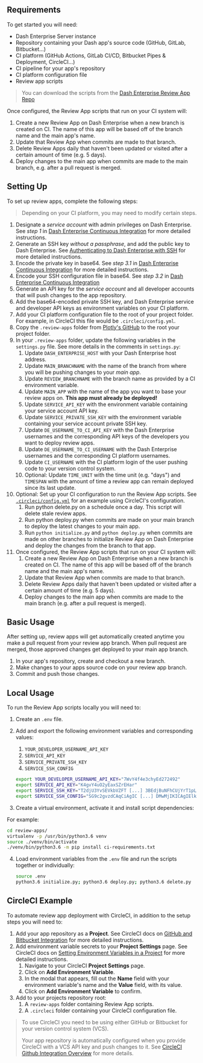 ## Requirements

To get started you will need:

* Dash Enterprise Server instance
* Repository containing your Dash app's source code
    (GitHub, GitLab, Bitbucket...)
* CI platform (GitHub Actions, GitLab CI/CD, Bitbucket Pipes & 
    Deployment, CircleCI...)
* CI pipeline for your app's repository
* CI platform configuration file
* Review app scripts

>You can download the scripts from the [Dash Enterprise Review App Repo](https://github.com/plotly/dash-enterprise-review-apps)

Once configured, the Review App scripts that run on your CI system will:

1. Create a new Review App on Dash Enterprise when a new branch is created on CI. The name of this app will be based off of the branch name and the main app's name.
2. Update that Review App when commits are made to that branch.
3. Delete Review Apps daily that haven't been updated or visited after a certain amount of time (e.g. 5 days).
4. Deploy changes to the main app when commits are made to the main branch, e.g. after a pull request is merged.

## Setting Up

To set up review apps, complete the following steps:

>Depending on your CI platform, you may need to modify certain steps.

1. Designate a *service account* with admin privileges on Dash Enterprise. See *step 1* in [Dash Enterprise Continuous Integration](/dash-enterprise/continuous-integration) for more detailed instructions.
2. Generate an SSH key *without a passphrase*, and add the public key to
    Dash Enterprise. See [Authenticating to Dash Enterprise with SSH](/dash-enterprise/ssh) for
    more detailed instructions.
3. Encode the private key in base64. See *step 3.1* in [Dash Enterprise Continuous Integration](/dash-enterprise/continuous-integration) for more detailed instructions.
4. Encode your SSH configuration file in base64. See *step 3.2* in [Dash Enterprise Continuous Integration](/dash-enterprise/continuous-integration)
5. Generate an API key for the *service account* and all developer accounts that will push changes to the app repository.
6. Add the base64-encoded private SSH key, and Dash Enterprise service and developer API keys as environment variables on your CI platform.
7. Add your CI platform configuration file to the root of your project folder. For example, in CircleCI this file would be `.circleci/config.yml`.
8. Copy the `.review-apps` folder from [Plotly's GitHub](https://github.com/plotly/dash-enterprise-review-apps) to the root your project folder.
9. In your `.review-apps` folder, update the following variables in the `settings.py` file. See more details in the comments in `settings.py`:
    1. Update `DASH_ENTERPRISE_HOST` with your Dash Enterprise host address.
    2. Update `MAIN_BRANCHNAME` with the name of the branch from where you will be pushing changes to your *main app*.
    3. Update `REVIEW_BRANCHNAME` with the branch name as provided by a CI environment variable.
    4. Update `MAIN_APP` with the name of the app you want to base your review apps on. **This app must already be deployed!**
    5. Update `SERVICE_API_KEY` with the environment variable containing your service account API key.
    6. Update `SERVICE_PRIVATE_SSH_KEY` with the environment variable containing your service account private SSH key.
    7. Update `DE_USERNAME_TO_CI_API_KEY` with the Dash Enterprise usernames and the corresponding API keys of the developers you want to deploy review apps.
    8. Update `DE_USERNAME_TO_CI_USERNAME` with the Dash Enterprise usernames and the corresponding CI platform usernames.
    9. Update `CI_USERNAME` with the CI platform login of the user pushing code to your version control system.
    10. Optional: Update `TIME_UNIT` with the time unit (e.g. "days") and `TIMESPAN` with the amount of time a review app can remain deployed since its last update.
10. Optional: Set up your CI configuration to run the Review App scripts. See [`.circleci/config.yml`](https://github.com/plotly/dash-enterprise-review-apps/tree/main/.circleci) for an example using CircleCI's configuration.
    1. Run python delete.py on a schedule once a day. This script will delete stale review apps.
    2. Run python deploy.py when commits are made on your main branch to deploy the latest changes to your main app.
    3. Run `python initialize.py` and `python deploy.py` when commits are made on other branches to initialize Review App on Dash Enterprise and deploy the changes from the branch to that app.
11. Once configured, the Review App scripts that run on your CI system will:
    1. Create a new Review App on Dash Enterprise when a new branch is created on CI. The name of this app will be based off of the branch name and the main app's name.
    2. Update that Review App when commits are made to that branch.
    3. Delete Review Apps daily that haven't been updated or visited after a certain amount of time (e.g. 5 days).
    4. Deploy changes to the main app when commits are made to the main branch (e.g. after a pull request is merged).


## Basic Usage

After setting up, review apps will get automatically created anytime you make a pull request from your review app branch. When pull request are merged, those approved changes get deployed to your main app branch.

1. In your app's repository, create and checkout a new branch.
2. Make changes to your apps source code on your review app branch.
3. Commit and push those changes.

## Local Usage

To run the Review App scripts locally you will need to:

1. Create an `.env` file.

2. Add and export the following environment variables and corresponding values:

    1. `YOUR_DEVELOPER_USERNAME_API_KEY`
    2. `SERVICE_API_KEY`
    3. `SERVICE_PRIVATE_SSH_KEY`
    4. `SERVICE_SSH_CONFIG`

    ```bash
    export YOUR_DEVELOPER_USERNAME_API_KEY="7WvY4f4e3chyEd272492"
    export SERVICE_API_KEY="K4gvY4uO2yEaxSZrEHar"
    export SERVICE_SSH_KEY="T2djU3YvSEVkbVZFT [...] 3BEdjBuNFhCUjYrT1pLRXUvUV"
    export SERVICE_SSH_CONFIG="SG9c2gvzdCAqCiAgIC [...] DMwMjIKICAgIElkZW50aXR5R"
    ```

3. Create a virtual environment, activate it and install script dependencies:

For example:

   ```bash
   cd review-apps/
   virtualenv -p /usr/bin/python3.6 venv
   source ./venv/bin/activate
   ./venv/bin/python3.6 -m pip install ci-requirements.txt
   ```

4. Load environment variables from the `.env` file and run the scripts together or individually:

    ```bash
    source .env
    python3.6 initialize.py; python3.6 deploy.py; python3.6 delete.py
    
    ```

## CircleCI Example

To automate review app deployment with CircleCI, in addition to the setup steps you will need to:

1. Add your app repository as a **Project**. See CircleCI docs on [GitHub and Bitbucket Integration](https://circleci.com/docs/2.0/gh-bb-integration/?section=projects) for more detailed instructions.
2. Add environment variable secrets to your **Project Settings** page. See CircleCI docs on [Setting Environment Variables in a Project](https://circleci.com/docs/2.0/env-vars/#setting-an-environment-variable-in-a-project) for more detailed instructions.
    1. Navigate to your CircleCI **Project Settings** page.
    2. Click on **Add Environment Variable**.
    3. In the modal that appears, fill out the **Name** field with your environment variable's name and the **Value** field, with its value.
    4. Click on **Add Environment Variable** to confirm.
3. Add to your projects repository root:
   1. A `review-apps` folder containing Review App scripts.
   2. A `.circleci` folder containing your CircleCI configuration file.
   
>To use CircleCI you need to be using either GitHub or Bitbucket for your version control system (VCS).
>
>Your app repository is automatically configured when you provide CircleCI with
>a VCS API key and push changes to it. See [CircleCI Github Integration Overview](https://circleci.com/docs/2.0/gh-bb-integration/#add-a-circleciconfigyml-file) for more details.
